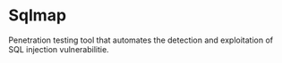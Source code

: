# Sqlmap
Penetration testing tool that automates the detection and exploitation of SQL injection vulnerabilitie.
